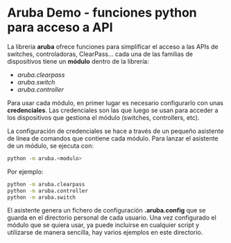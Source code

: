 # Aruba Demo - funciones python para acceso a API

La libreria **aruba** ofrece funciones para simplificar el acceso a las APIs de switches, controladoras, ClearPass... cada una de las familias de dispositivos tiene un **módulo** dentro de la librería:

- *aruba.clearpass*
- *aruba.switch*
- *aruba.controller*

Para usar cada módulo, en primer lugar es necesario configurarlo con unas **credenciales**. Las credenciales son las que luego se usan para acceder a los dispositivos que gestiona el módulo (switches, controllers, etc).

La configuración de credenciales se hace a través de un pequeño asistente de línea de comandos que contiene cada módulo. Para lanzar el asistente de un módulo, se ejecuta con:

```bash
python -m aruba.<modulo>
```

Por ejemplo:

```bash
python -m aruba.clearpass
python -m aruba.controller
python -m aruba.switch
```

El asistente genera un fichero de configuración **.aruba.config** que se guarda en el directorio personal de cada usuario. Una vez configurado el módulo que se quiera usar, ya puede incluirse en cualquier script y utilizarse de manera sencilla, hay varios ejemplos en este directorio.
